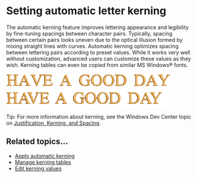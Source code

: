 # Setting automatic letter kerning

The automatic kerning feature improves lettering appearance and legibility by fine-tuning spacings between character pairs. Typically, spacing between certain pairs looks uneven due to the optical illusion formed by mixing straight lines with curves. Automatic kerning optimizes spacing between lettering pairs according to preset values. While it works very well without customization, advanced users can customize these values as they wish. Kerning tables can even be copied from similar MS Windows® fonts.

![lettering_advanced00071.png](assets/lettering_advanced00071.png)

Tip: For more information about kerning, see the Windows Dev Center topic on [Justification, Kerning, and Spacing](https://msdn.microsoft.com/en-us/library/windows/desktop/hh994452%28v=vs.85%29.aspx).

## Related topics...

- [Apply automatic kerning](Apply_automatic_kerning)
- [Manage kerning tables](Manage_kerning_tables)
- [Edit kerning values](Edit_kerning_values)
